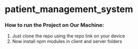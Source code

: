 # patient_management_system

<h3>How to run the Project on Our Machine:</h3>
<ol>
  <li>Just clone the repo using the repo link on your device</li>
  <li>Now install npm modules in client and server folders</li>
</ol>
